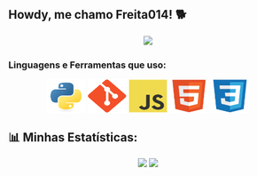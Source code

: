 ## Howdy, me chamo Freita014! 🐕  
<div align="center">
  <img src="https://media1.tenor.com/m/qTKKjADTg_IAAAAC/bordercollie-3q4x.gif" width="150px">
</div>

### Linguagens e Ferramentas que uso:
<div style="display: inline_block", align="center">
  <img align="center" alt="Freita014-Python" height="60" width="70" src="https://raw.githubusercontent.com/devicons/devicon/master/icons/python/python-original.svg">
  <img align="center" alt="Freita014-Git" height="60" width="70" src="https://raw.githubusercontent.com/devicons/devicon/master/icons/git/git-original.svg">
  <img align="center" alt="Freita014-Js" height="60" width="70" src="https://raw.githubusercontent.com/devicons/devicon/master/icons/javascript/javascript-original.svg">
  <img align="center" alt="Freita014-HTML" height="60" width="70" src="https://raw.githubusercontent.com/devicons/devicon/master/icons/html5/html5-original.svg">
  <img align="center" alt="Freita014-CSS" height="60" width="70" src="https://raw.githubusercontent.com/devicons/devicon/master/icons/css3/css3-original.svg">
</div>

## 📊 Minhas Estatísticas:
<div align="center">
  <img height="180px" src="https://github-readme-stats.vercel.app/api?username=Freita014&show_icons=true&theme=monokai&include_all_commits=true&count_private=true"/>
  <img height="180px" src="https://github-readme-stats.vercel.app/api/top-langs/?username=Freita014&layout=compact&langs_count=6&theme=monokai"/>
</div>
